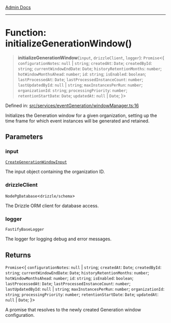 [Admin Docs](/)

***

# Function: initializeGenerationWindow()

> **initializeGenerationWindow**(`input`, `drizzleClient`, `logger`): `Promise`\<\{ `configurationNotes`: `null` \| `string`; `createdAt`: `Date`; `createdById`: `string`; `currentWindowEndDate`: `Date`; `historyRetentionMonths`: `number`; `hotWindowMonthsAhead`: `number`; `id`: `string`; `isEnabled`: `boolean`; `lastProcessedAt`: `Date`; `lastProcessedInstanceCount`: `number`; `lastUpdatedById`: `null` \| `string`; `maxInstancesPerRun`: `number`; `organizationId`: `string`; `processingPriority`: `number`; `retentionStartDate`: `Date`; `updatedAt`: `null` \| `Date`; \}\>

Defined in: [src/services/eventGeneration/windowManager.ts:16](https://github.com/Sourya07/talawa-api/blob/583d62db9438de398bb9012a4a2617e2cb268b08/src/services/eventGeneration/windowManager.ts#L16)

Initializes the Generation window for a given organization, setting up the time frame
for which event instances will be generated and retained.

## Parameters

### input

[`CreateGenerationWindowInput`](../../../../drizzle/tables/eventGenerationWindows/type-aliases/CreateGenerationWindowInput.md)

The input object containing the organization ID.

### drizzleClient

`NodePgDatabase`\<``drizzle/schema``\>

The Drizzle ORM client for database access.

### logger

`FastifyBaseLogger`

The logger for logging debug and error messages.

## Returns

`Promise`\<\{ `configurationNotes`: `null` \| `string`; `createdAt`: `Date`; `createdById`: `string`; `currentWindowEndDate`: `Date`; `historyRetentionMonths`: `number`; `hotWindowMonthsAhead`: `number`; `id`: `string`; `isEnabled`: `boolean`; `lastProcessedAt`: `Date`; `lastProcessedInstanceCount`: `number`; `lastUpdatedById`: `null` \| `string`; `maxInstancesPerRun`: `number`; `organizationId`: `string`; `processingPriority`: `number`; `retentionStartDate`: `Date`; `updatedAt`: `null` \| `Date`; \}\>

A promise that resolves to the newly created Generation window configuration.
